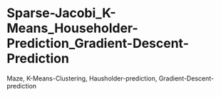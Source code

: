 # Sparse-Jacobi_K-Means_Householder-Prediction_Gradient-Descent-Prediction

Maze, K-Means-Clustering, Hausholder-prediction, Gradient-Descent-prediction
